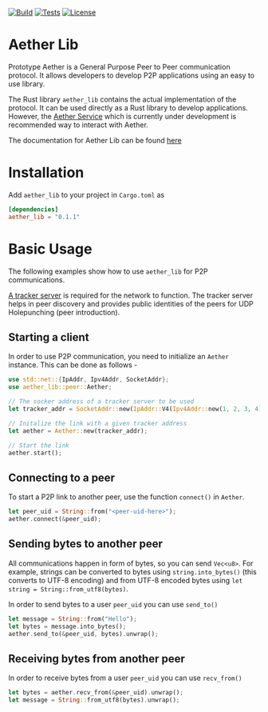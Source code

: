[![Build](https://github.com/Prototype-Aether/Aether-Lib/actions/workflows/build.yml/badge.svg)](https://github.com/Prototype-Aether/Aether-Lib/actions/workflows/build.yml)
[![Tests](https://github.com/Prototype-Aether/Aether-Lib/actions/workflows/tests.yml/badge.svg)](https://github.com/Prototype-Aether/Aether-Lib/actions/workflows/tests.yml)
[![License](https://img.shields.io/badge/License-GPL--3.0-blue)](https://github.com/Prototype-Aether/Aether-Lib/blob/main/LICENSE)
# Aether Lib

Prototype Aether is a General Purpose Peer to Peer communication protocol. It allows
developers to develop P2P applications using an easy to use library.

The Rust library `aether_lib` contains the actual implementation of the protocol.
It can be used directly as a Rust library to develop applications. However, the
[Aether Service](https://github.com/Prototype-Aether/Aether-Service) which is currently
under development is recommended way to interact with Aether.

The documentation for Aether Lib can be found [here](https://docs.rs/aether_lib/latest/aether_lib/)

# Installation

Add `aether_lib` to your project in `Cargo.toml` as

```toml
[dependencies]
aether_lib = "0.1.1"
```

# Basic Usage

The following examples show how to use `aether_lib` for P2P communications.

[A tracker server](https://github.com/Prototype-Aether/Aether-Tracker) is required
for the network to function. The tracker server helps in peer discovery and provides
public identities of the peers for UDP Holepunching (peer introduction).

## Starting a client

In order to use P2P communication, you need to initialize an `Aether` instance. This
can be done as follows -

```rust
use std::net::{IpAddr, Ipv4Addr, SocketAddr};
use aether_lib::peer::Aether;

// The socker address of a tracker server to be used
let tracker_addr = SocketAddr::new(IpAddr::V4(Ipv4Addr::new(1, 2, 3, 4)), 8982);

// Initalize the link with a given tracker address
let aether = Aether::new(tracker_addr);

// Start the link
aether.start();
```

## Connecting to a peer

To start a P2P link to another peer, use the function `connect()` in `Aether`.

```rust
let peer_uid = String::from("<peer-uid-here>");
aether.connect(&peer_uid);
```

## Sending bytes to another peer

All communications happen in form of bytes, so you can send `Vec<u8>`. For example,
strings can be converted to bytes using `string.into_bytes()` (this converts to UTF-8
encoding) and from UTF-8 encoded bytes using `let string = String::from_utf8(bytes)`.

In order to send bytes to a user `peer_uid` you can use `send_to()`

```rust
let message = String::from("Hello");
let bytes = message.into_bytes();
aether.send_to(&peer_uid, bytes).unwrap();
```

## Receiving bytes from another peer

In order to receive bytes from a user `peer_uid` you can use `recv_from()`

```rust
let bytes = aether.recv_from(&peer_uid).unwrap();
let message = String::from_utf8(bytes).unwrap();
```
